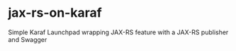 jax-rs-on-karaf
===============

Simple Karaf Launchpad wrapping JAX-RS feature with a JAX-RS publisher and Swagger
